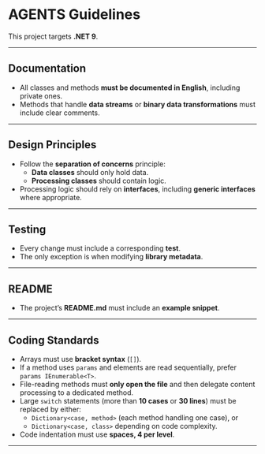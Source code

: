 # AGENTS Guidelines

This project targets **.NET 9**.  

---

## Documentation  
- All classes and methods **must be documented in English**, including private ones.  
- Methods that handle **data streams** or **binary data transformations** must include clear comments.  

---

## Design Principles  
- Follow the **separation of concerns** principle:  
  - **Data classes** should only hold data.  
  - **Processing classes** should contain logic.  
- Processing logic should rely on **interfaces**, including **generic interfaces** where appropriate.  

---

## Testing  
- Every change must include a corresponding **test**.  
- The only exception is when modifying **library metadata**.  

---

## README  
- The project’s **README.md** must include an **example snippet**.  

---

## Coding Standards  
- Arrays must use **bracket syntax** (`[]`).  
- If a method uses `params` and elements are read sequentially, prefer `params IEnumerable<T>`.  
- File-reading methods must **only open the file** and then delegate content processing to a dedicated method.  
- Large `switch` statements (more than **10 cases** or **30 lines**) must be replaced by either:  
  - `Dictionary<case, method>` (each method handling one case), or  
  - `Dictionary<case, class>` depending on code complexity.  
- Code indentation must use **spaces, 4 per level**.  

---

